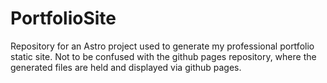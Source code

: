# PortfolioSite
Repository for an Astro project used to generate my professional portfolio static site. Not to be confused with the github pages repository, where the generated files are held and displayed via github pages.
